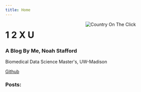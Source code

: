 ```yaml
---
title: Home
---
```


<img src = "/img/therealnewfalllp.png" style="max-width:50%;min-width:50%;float:right;" alt="Country On The Click"/>

# 1 2 X U

### A Blog By Me, Noah Stafford

Biomedical Data Science Master's, UW-Madison

[Github](https://github.com/nickpuntoforhof)






### Posts:
